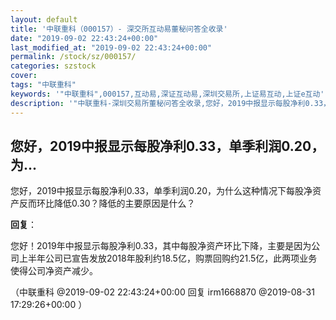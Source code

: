 ```yaml
---
layout: default
title: '中联重科（000157）- 深交所互动易董秘问答全收录'
date: "2019-09-02 22:43:24+00:00"
last_modified_at: "2019-09-02 22:43:24+00:00"
permalink: /stock/sz/000157/
categories: szstock
cover: 
tags: "中联重科"
keywords: '"中联重科",000157,互动易,深证互动易,深圳交易所,上证易互动,上证e互动'
description: '"中联重科-深圳交易所董秘问答全收录,您好，2019中报显示每股净利0.33，单季利润0.20，为什么这种情况下每股净资产反而环比降低0.30？降低的主要原因是什么？"'
---
```


## 您好，2019中报显示每股净利0.33，单季利润0.20，为...

您好，2019中报显示每股净利0.33，单季利润0.20，为什么这种情况下每股净资产反而环比降低0.30？降低的主要原因是什么？

**回复**：

您好！2019年中报显示每股净利0.33，其中每股净资产环比下降，主要是因为公司上半年公司已宣告发放2018年股利约18.5亿，购票回购约21.5亿，此两项业务使得公司净资产减少。 

（中联重科  @2019-09-02 22:43:24+00:00 回复 irm1668870  @2019-08-31 17:29:26+00:00 ）

